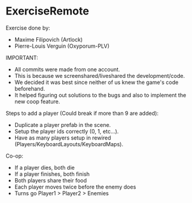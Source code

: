 # ExerciseRemote

Exercise done by:

- Maxime Filipovich (Artlock)
- Pierre-Louis Verguin (Oxyporum-PLV)

IMPORTANT:
- All commits were made from one account.
- This is because we screenshared/liveshared the development/code.
- We decided it was best since neither of us knew the game's code beforehand.
- It helped figuring out solutions to the bugs and also to implement the new coop feature.

Steps to add a player (Could break if more than 9 are added):
- Duplicate a player prefab in the scene.
- Setup the player ids correctly (0, 1, etc...).
- Have as many players setup in rewired (Players/KeyboardLayouts/KeyboardMaps).

Co-op:
- If a player dies, both die
- If a player finishes, both finish
- Both players share their food
- Each player moves twice before the enemy does
- Turns go Player1 > Player2 > Enemies
